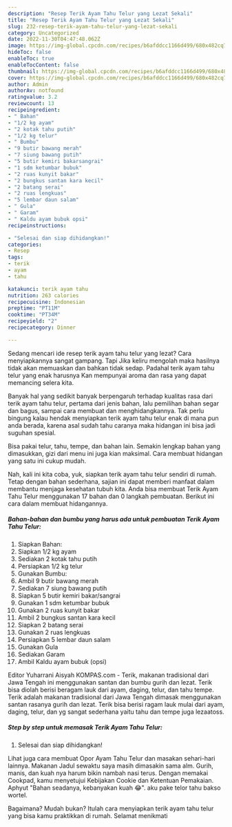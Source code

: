 ```yaml
---
description: "Resep Terik Ayam Tahu Telur yang Lezat Sekali"
title: "Resep Terik Ayam Tahu Telur yang Lezat Sekali"
slug: 232-resep-terik-ayam-tahu-telur-yang-lezat-sekali
category: Uncategorized
date: 2022-11-30T04:47:48.062Z
image: https://img-global.cpcdn.com/recipes/b6afddcc1166d499/680x482cq70/terik-ayam-tahu-telur-foto-resep-utama.jpg
hideToc: false
enableToc: true
enableTocContent: false
thumbnail: https://img-global.cpcdn.com/recipes/b6afddcc1166d499/680x482cq70/terik-ayam-tahu-telur-foto-resep-utama.jpg
cover: https://img-global.cpcdn.com/recipes/b6afddcc1166d499/680x482cq70/terik-ayam-tahu-telur-foto-resep-utama.jpg
author: Admin
authorAv: notfound
ratingvalue: 3.2
reviewcount: 13
recipeingredient:
- " Bahan"
- "1/2 kg ayam"
- "2 kotak tahu putih"
- "1/2 kg telur"
- " Bumbu"
- "9 butir bawang merah"
- "7 siung bawang putih"
- "5 butir kemiri bakarsangrai"
- "1 sdm ketumbar bubuk"
- "2 ruas kunyit bakar"
- "2 bungkus santan kara kecil"
- "2 batang serai"
- "2 ruas lengkuas"
- "5 lembar daun salam"
- " Gula"
- " Garam"
- " Kaldu ayam bubuk opsi"
recipeinstructions:

- "Selesai dan siap dihidangkan!"
categories:
- Resep
tags:
- terik
- ayam
- tahu

katakunci: terik ayam tahu 
nutrition: 263 calories
recipecuisine: Indonesian
preptime: "PT11M"
cooktime: "PT34M"
recipeyield: "2"
recipecategory: Dinner

---
```



Sedang mencari ide resep terik ayam tahu telur yang lezat? Cara menyiapkannya sangat gampang. Tapi Jika keliru mengolah maka hasilnya tidak akan memuaskan dan bahkan tidak sedap. Padahal terik ayam tahu telur yang enak harusnya Kan mempunyai aroma dan rasa yang dapat memancing selera kita.


Banyak hal yang sedikit banyak berpengaruh terhadap kualitas rasa dari terik ayam tahu telur, pertama dari jenis bahan, lalu pemilihan bahan segar dan bagus, sampai cara membuat dan menghidangkannya. Tak perlu bingung kalau hendak menyiapkan terik ayam tahu telur enak di mana pun anda berada, karena asal sudah tahu caranya maka hidangan ini bisa jadi suguhan spesial.

Bisa pakai telur, tahu, tempe, dan bahan lain. Semakin lengkap bahan yang dimasukkan, gizi dari menu ini juga kian maksimal. Cara membuat hidangan yang satu ini cukup mudah.


Nah, kali ini kita coba, yuk, siapkan terik ayam tahu telur sendiri di rumah. Tetap dengan bahan sederhana, sajian ini dapat memberi manfaat dalam membantu menjaga kesehatan tubuh kita. Anda bisa membuat Terik Ayam Tahu Telur menggunakan 17 bahan dan 0 langkah pembuatan. Berikut ini cara dalam membuat hidangannya.

<!--inarticleads1-->

##### Bahan-bahan dan bumbu yang harus ada untuk pembuatan Terik Ayam Tahu Telur:

1. Siapkan  Bahan:
1. Siapkan 1/2 kg ayam
1. Sediakan 2 kotak tahu putih
1. Persiapkan 1/2 kg telur
1. Gunakan  Bumbu:
1. Ambil 9 butir bawang merah
1. Sediakan 7 siung bawang putih
1. Siapkan 5 butir kemiri bakar/sangrai
1. Gunakan 1 sdm ketumbar bubuk
1. Gunakan 2 ruas kunyit bakar
1. Ambil 2 bungkus santan kara kecil
1. Siapkan 2 batang serai
1. Gunakan 2 ruas lengkuas
1. Persiapkan 5 lembar daun salam
1. Gunakan  Gula
1. Sediakan  Garam
1. Ambil  Kaldu ayam bubuk (opsi)


Editor Yuharrani Aisyah KOMPAS.com - Terik, makanan tradisional dari Jawa Tengah ini menggunakan santan dan bumbu gurih dan lezat. Terik bisa diolah berisi beragam lauk dari ayam, daging, telur, dan tahu tempe. Terik adalah makanan tradisional dari Jawa Tengah dimasak menggunakan santan rasanya gurih dan lezat. Terik bisa berisi ragam lauk mulai dari ayam, daging, telur, dan yg sangat sederhana yaitu tahu dan tempe juga lezaatoss. 

<!--inarticleads2-->

##### Step by step untuk memasak Terik Ayam Tahu Telur:


1. Selesai dan siap dihidangkan!

Lihat juga cara membuat Opor Ayam Tahu Telur dan masakan sehari-hari lainnya. Makanan Jadul sewaktu saya masih dimasakin sama alm. Gurih, manis, dan kuah nya harum bikin nambah nasi terus. Dengan memakai Cookpad, kamu menyetujui Kebijakan Cookie dan Ketentuan Pemakaian. Aphyut &#34;Bahan seadanya, kebanyakan kuah 😂&#34;. aku pake telor tahu bakso wortel. 

Bagaimana? Mudah bukan? Itulah cara menyiapkan terik ayam tahu telur yang bisa kamu praktikkan di rumah. Selamat menikmati
